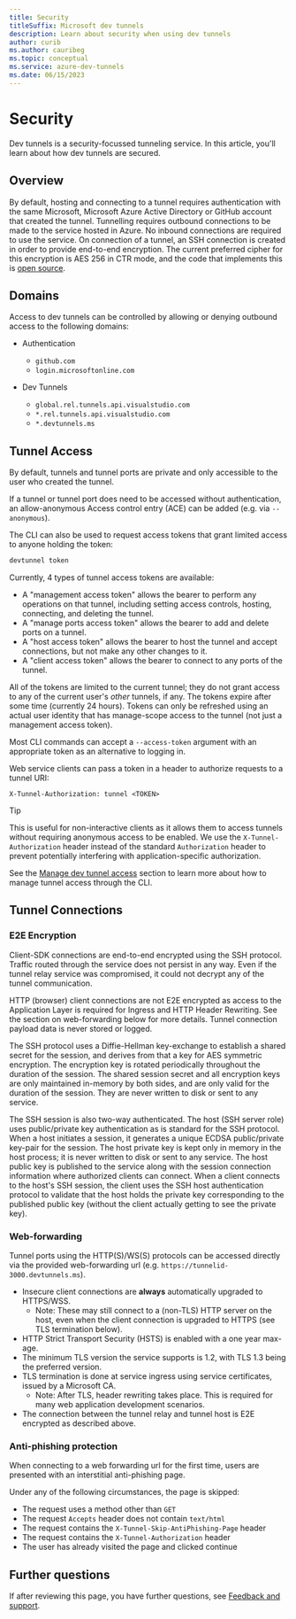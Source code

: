 ```yaml
---
title: Security
titleSuffix: Microsoft dev tunnels
description: Learn about security when using dev tunnels
author: curib
ms.author: cauribeg
ms.topic: conceptual
ms.service: azure-dev-tunnels
ms.date: 06/15/2023 
---
```

# Security

Dev tunnels is a security-focussed tunneling service.
In this article, you'll learn about how dev tunnels are secured.

## Overview

By default, hosting and connecting to a tunnel requires authentication with the same Microsoft, Microsoft Azure Active Directory or GitHub account that created the tunnel. Tunnelling requires outbound connections to be made to the service hosted in Azure. No inbound connections are required to use the service. On connection of a tunnel, an SSH connection is created in order to provide end-to-end encryption. The current preferred cipher for this encryption is AES 256 in CTR mode, and the code that implements this is [open source](https://github.com/microsoft/dev-tunnels).

## Domains

Access to dev tunnels can be controlled by allowing or denying outbound access to the following domains:

- Authentication
  - `github.com`
  - `login.microsoftonline.com`

- Dev Tunnels
  - `global.rel.tunnels.api.visualstudio.com`
  - `*.rel.tunnels.api.visualstudio.com`
  - `*.devtunnels.ms`

## Tunnel Access

By default, tunnels and tunnel ports are private and only accessible to the user who created the tunnel.

If a tunnel or tunnel port does need to be accessed without authentication, an allow-anonymous Access control entry (ACE) can be added (e.g. via `--anonymous`).

The CLI can also be used to request access tokens that grant limited access to anyone holding the token:

```powershell
devtunnel token
```

Currently, 4 types of tunnel access tokens are available:

- A "management access token" allows the bearer to perform any operations on that tunnel, including setting access controls, hosting, connecting, and deleting the tunnel.
- A "manage ports access token" allows the bearer to add and delete ports on a tunnel.
- A "host access token" allows the bearer to host the tunnel and accept connections, but not make any other changes to it.
- A "client access token" allows the bearer to connect to any ports of the tunnel.

All of the tokens are limited to the current tunnel; they do not grant access to any of the current user's _other_ tunnels, if any. The tokens expire after some time (currently 24 hours). Tokens can only be refreshed using an actual user identity that has manage-scope access to the tunnel (not just a management access token).

Most CLI commands can accept a `--access-token` argument with an appropriate token as an alternative to logging in.

Web service clients can pass a token in a header to authorize requests to a tunnel URI:

```http
X-Tunnel-Authorization: tunnel <TOKEN>
```

> [!TIP]
> This is useful for non-interactive clients as it allows them to access tunnels without requiring anonymous access to be enabled. We use the `X-Tunnel-Authorization` header instead of the standard `Authorization` header to prevent potentially interfering with application-specific authorization.

See the [Manage dev tunnel access](cli-commands#advanced-manage-dev-tunnel-access) section to learn more about how to manage tunnel access through the CLI.

## Tunnel Connections

### E2E Encryption

Client-SDK connections are end-to-end encrypted using the SSH protocol. Traffic routed through the service does not persist in any way. Even if the tunnel relay service was compromised, it could not decrypt any of the tunnel communication.

HTTP (browser) client connections are not E2E encrypted as access to the Application Layer is required for Ingress and HTTP Header Rewriting. See the section on web-forwarding below for more details. Tunnel connection payload data is never stored or logged.

The SSH protocol uses a Diffie-Hellman key-exchange to establish a shared secret for the session, and derives from that a key for AES symmetric encryption. The encryption key is rotated periodically throughout the duration of the session. The shared session secret and all encryption keys are only maintained in-memory by both sides, and are only valid for the duration of the session. They are never written to disk or sent to any service.

The SSH session is also two-way authenticated. The host (SSH server role) uses public/private key authentication as is standard for the SSH protocol. When a host initiates a session, it generates a unique ECDSA public/private key-pair for the session. The host private key is kept only in memory in the host process; it is never written to disk or sent to any service. The host public key is published to the service along with the session connection information where authorized clients can connect. When a client connects to the host's SSH session, the client uses the SSH host authentication protocol to validate that the host holds the private key corresponding to the published public key (without the client actually getting to see the private key).

### Web-forwarding

Tunnel ports using the HTTP(S)/WS(S) protocols can be accessed directly via the provided web-forwarding url (e.g. `https://tunnelid-3000.devtunnels.ms`).

- Insecure client connections are **always** automatically upgraded to HTTPS/WSS.
  - Note: These may still connect to a (non-TLS) HTTP server on the host, even when the client connection is upgraded to HTTPS (see TLS termination below).
- HTTP Strict Transport Security (HSTS) is enabled with a one year max-age.
- The minimum TLS version the service supports is 1.2, with TLS 1.3 being the preferred version.
- TLS termination is done at service ingress using service certificates, issued by a Microsoft CA.
  - Note: After TLS, header rewriting takes place. This is required for many web application development scenarios.
- The connection between the tunnel relay and tunnel host is E2E encrypted as described above.

### Anti-phishing protection

When connecting to a web forwarding url for the first time, users are presented with an interstitial anti-phishing page.

Under any of the following circumstances, the page is skipped:
- The request uses a method other than `GET`
- The request `Accepts` header does not contain `text/html`
- The request contains the `X-Tunnel-Skip-AntiPhishing-Page` header
- The request contains the `X-Tunnel-Authorization` header
- The user has already visited the page and clicked continue

## Further questions

If after reviewing this page, you have further questions, see [Feedback and support](support.md#feedback-and-support).
